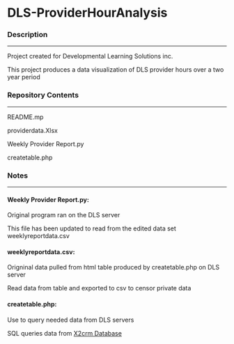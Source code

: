 # DLS-ProviderHourAnalysis

###  Description
---

Project created for Developmental Learning Solutions inc. 
  
This project produces a data visualization of DLS provider hours over a two year period
  


### Repository Contents
---

README.mp

providerdata.Xlsx

Weekly Provider Report.py

createtable.php


### Notes
---

#### Weekly Provider Report.py:

Original program ran on the DLS server

This file has been updated to read from the edited data set weeklyreportdata.csv

#### weeklyreportdata.csv:
 
Origninal data pulled from html table produced by createtable.php on DLS server

Read data from table and exported to csv to censor private data
  
#### createtable.php:

Use to query needed data from DLS servers

SQL queries data from [X2crm Database](https://github.com/X2Engine/X2CRM)

